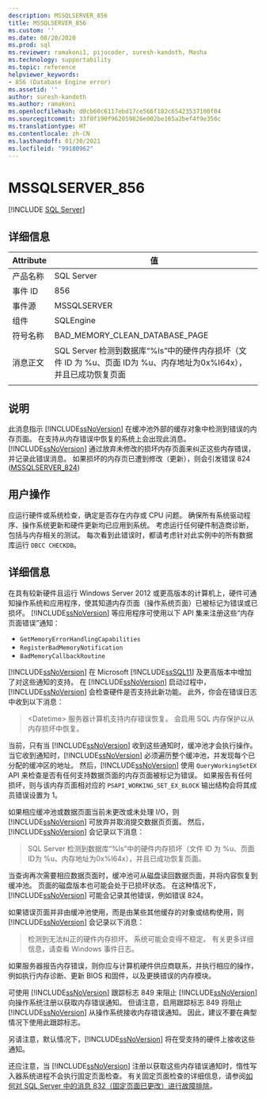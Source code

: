 ```yaml
---
description: MSSQLSERVER_856
title: MSSQLSERVER_856
ms.custom: ''
ms.date: 08/20/2020
ms.prod: sql
ms.reviewer: ramakoni1, pijocoder, suresh-kandoth, Masha
ms.technology: supportability
ms.topic: reference
helpviewer_keywords:
- 856 (Database Engine error)
ms.assetid: ''
author: suresh-kandoth
ms.author: ramakoni
ms.openlocfilehash: d0cb60c6117ebd17ce566f182c65423537100f04
ms.sourcegitcommit: 33f0f190f962059826e002be165a2bef4f9e350c
ms.translationtype: HT
ms.contentlocale: zh-CN
ms.lasthandoff: 01/30/2021
ms.locfileid: "99180962"
---
```

# <a name="mssqlserver_856"></a>MSSQLSERVER_856
 [!INCLUDE [SQL Server](../../includes/applies-to-version/sqlserver.md)]

## <a name="details"></a>详细信息

|Attribute|值|
|---|---|
|产品名称|SQL Server|
|事件 ID|856|
|事件源|MSSQLSERVER|
|组件|SQLEngine|
|符号名称|BAD_MEMORY_CLEAN_DATABASE_PAGE|
|消息正文|SQL Server 检测到数据库“%ls”中的硬件内存损坏（文件 ID 为 %u、页面 ID为 %u、内存地址为0x%I64x），并且已成功恢复页面|
||

## <a name="explanation"></a>说明

此消息指示 [!INCLUDE[ssNoVersion](../../includes/ssnoversion-md.md)] 在缓冲池外部的缓存对象中检测到错误的内存页面。 在支持从内存错误中恢复的系统上会出现此消息。 [!INCLUDE[ssNoVersion](../../includes/ssnoversion-md.md)] 通过放弃未修改的损坏内存页面来纠正这些内存错误，并记录此错误消息。 如果损坏的内存页已遭到修改（更新），则会引发错误 824 ([MSSQLSERVER_824](mssqlserver-824-database-engine-error.md))

## <a name="user-action"></a>用户操作

应运行硬件或系统检查，确定是否存在内存或 CPU 问题。 确保所有系统驱动程序、操作系统更新和硬件更新均已应用到系统。 考虑运行任何硬件制造商诊断，包括与内存相关的测试。 每次看到此错误时，都请考虑针对此实例中的所有数据库运行 `DBCC CHECKDB`。

## <a name="more-information"></a>详细信息

在具有较新硬件且运行 Windows Server 2012 或更高版本的计算机上，硬件可通知操作系统和应用程序，使其知道内存页面（操作系统页面）已被标记为错误或已损坏。 [!INCLUDE[ssNoVersion](../../includes/ssnoversion-md.md)] 等应用程序可使用以下 API 集来注册这些“内存页面错误”通知：

- `GetMemoryErrorHandlingCapabilities`
- `RegisterBadMemoryNotification`
- `BadMemoryCallbackRoutine`

[!INCLUDE[ssNoVersion](../../includes/ssnoversion-md.md)] 在 Microsoft [!INCLUDE[ssSQL11](../../includes/sssql11-md.md)] 及更高版本中增加了对这些通知的支持。 在 [!INCLUDE[ssNoVersion](../../includes/ssnoversion-md.md)] 启动过程中，[!INCLUDE[ssNoVersion](../../includes/ssnoversion-md.md)] 会检查硬件是否支持此新功能。 此外，你会在错误日志中收到以下消息：

> \<Datetime> 服务器计算机支持内存错误恢复。 会启用 SQL 内存保护以从内存损坏中恢复。

当前，只有当 [!INCLUDE[ssNoVersion](../../includes/ssnoversion-md.md)] 收到这些通知时，缓冲池才会执行操作。 当它收到通知时，[!INCLUDE[ssNoVersion](../../includes/ssnoversion-md.md)] 必须遍历整个缓冲池，并发现每个已分配的缓冲区的地址。 然后，[!INCLUDE[ssNoVersion](../../includes/ssnoversion-md.md)] 使用 `QueryWorkingSetEX` API 来检查是否有任何支持数据页面的内存页面被标记为错误。 如果报告有任何损坏，则与该内存页面相对应的 `PSAPI_WORKING_SET_EX_BLOCK` 输出结构会将其成员错误设置为 1。

如果相应缓冲池或数据页面当前未更改或未处理 I/O，则 [!INCLUDE[ssNoVersion](../../includes/ssnoversion-md.md)] 可放弃并取消提交数据页页面。 然后，[!INCLUDE[ssNoVersion](../../includes/ssnoversion-md.md)] 会记录以下消息：

> SQL Server 检测到数据库“%ls”中的硬件内存损坏（文件 ID 为 %u、页面 ID为 %u、内存地址为0x%I64x），并且已成功恢复页面。

当查询再次需要相应数据页面时，缓冲池可从磁盘读回数据页面，并将内容恢复到缓冲池。 页面的磁盘版本也可能会处于已损坏状态。 在这种情况下，[!INCLUDE[ssNoVersion](../../includes/ssnoversion-md.md)] 可能会记录其他错误，例如错误 824。

如果错误页面并非由缓冲池使用，而是由某些其他缓存的对象或结构使用，则 [!INCLUDE[ssNoVersion](../../includes/ssnoversion-md.md)] 会记录以下消息：

> 检测到无法纠正的硬件内存损坏。 系统可能会变得不稳定。 有关更多详细信息，请查看 Windows 事件日志。

如果服务器报告内存错误，则你应与计算机硬件供应商联系，并执行相应的操作，例如执行内存诊断、更新 BIOS 和固件，以及更换错误的内存模块。

可使用 [!INCLUDE[ssNoVersion](../../includes/ssnoversion-md.md)] 跟踪标志 849 来阻止 [!INCLUDE[ssNoVersion](../../includes/ssnoversion-md.md)] 向操作系统注册以获取内存错误通知。 但请注意，启用跟踪标志 849 将阻止 [!INCLUDE[ssNoVersion](../../includes/ssnoversion-md.md)] 从操作系统接收内存错误通知。 因此，建议不要在典型情况下使用此跟踪标志。

另请注意，默认情况下，[!INCLUDE[ssNoVersion](../../includes/ssnoversion-md.md)] 将在受支持的硬件上接收这些通知。

还应注意，当 [!INCLUDE[ssNoVersion](../../includes/ssnoversion-md.md)] 注册以获取这些内存错误通知时，惰性写入器系统进程不会执行固定页面检查。 有关固定页面检查的详细信息，请参阅[如何对 SQL Server 中的消息 832（固定页面已更改）进行故障排除](https://support.microsoft.com/help/2015759)。
